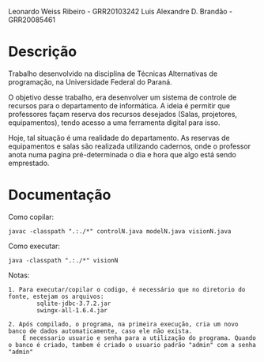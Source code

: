 Leonardo Weiss Ribeiro - GRR20103242
Luis Alexandre D. Brandão - GRR20085461

# Descrição

Trabalho desenvolvido na disciplina de Técnicas Alternativas de programação, na Universidade Federal do Paraná.

O objetivo desse trabalho, era desenvolver um sistema de controle de recursos para o departamento de informática. A ideia é permitir que professores façam reserva dos recursos desejados (Salas, projetores, equipamentos), tendo acesso a uma ferramenta digital para isso.

Hoje, tal situação é uma realidade do departamento. As reservas de equipamentos e salas são realizada utilizando cadernos, onde o professor anota numa pagina pré-determinada o dia e hora que algo está sendo emprestado.

# Documentação
Como copilar:
```
javac -classpath ".:./*" controlN.java modelN.java visionN.java
```

Como executar:
```
java -classpath ".:./*" visionN
```

Notas:
```
1. Para executar/copilar o codigo, é necessário que no diretorio do fonte, estejam os arquivos:
		sqlite-jdbc-3.7.2.jar
		swingx-all-1.6.4.jar

2. Após compilado, o programa, na primeira execução, cria um novo banco de dados automaticamente, caso ele não exista.
	É necessario usuario e senha para a utilização do programa. Quando o banco é criado, tambem é criado o usuario padrão "admin" com a senha "admin"
```
